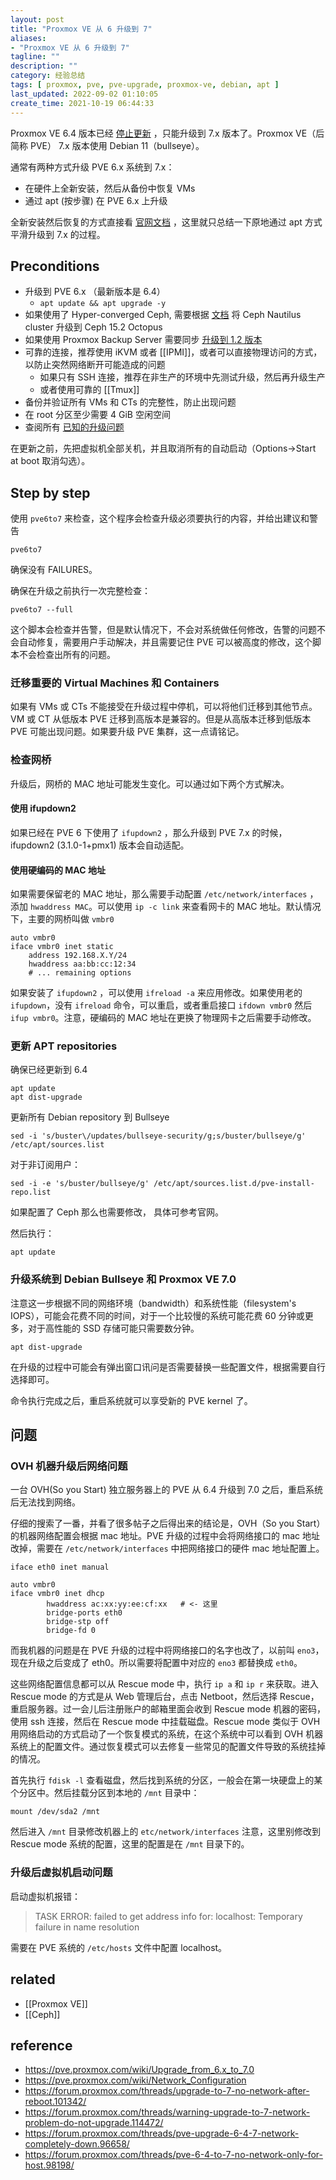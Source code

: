```yaml
---
layout: post
title: "Proxmox VE 从 6 升级到 7"
aliases:
- "Proxmox VE 从 6 升级到 7"
tagline: ""
description: ""
category: 经验总结
tags: [ proxmox, pve, pve-upgrade, proxmox-ve, debian, apt ]
last_updated: 2022-09-02 01:10:05
create_time: 2021-10-19 06:44:33
---
```


Proxmox VE 6.4 版本已经 [停止更新](https://pve.proxmox.com/wiki/FAQ#faq-support-table) ，只能升级到 7.x 版本了。Proxmox VE（后简称 PVE） 7.x 版本使用 Debian 11（bullseye）。

通常有两种方式升级 PVE 6.x 系统到 7.x：

- 在硬件上全新安装，然后从备份中恢复 VMs
- 通过 apt (按步骤) 在 PVE 6.x 上升级

全新安装然后恢复的方式直接看 [官网文档](https://pve.proxmox.com/wiki/Upgrade_from_6.x_to_7.0) ，这里就只总结一下原地通过 apt 方式平滑升级到 7.x 的过程。

## Preconditions

- 升级到 PVE 6.x （最新版本是 6.4）
    - `apt update && apt upgrade -y`
- 如果使用了 Hyper-converged Ceph, 需要根据 [文档](https://pve.proxmox.com/wiki/Ceph_Nautilus_to_Octopus) 将 Ceph Nautilus cluster 升级到 Ceph 15.2 Octopus
- 如果使用 Proxmox Backup Server 需要同步 [升级到 1.2 版本](https://pbs.proxmox.com/wiki/index.php/Upgrade_from_1.1_to_2.x)
- 可靠的连接，推荐使用 iKVM 或者 [[IPMI]]，或者可以直接物理访问的方式，以防止突然网络断开可能造成的问题
    - 如果只有 SSH 连接，推荐在非生产的环境中先测试升级，然后再升级生产
    - 或者使用可靠的 [[Tmux]]
- 备份并验证所有 VMs 和 CTs 的完整性，防止出现问题
- 在 root 分区至少需要 4 GiB 空闲空间
- 查阅所有 [已知的升级问题](https://pve.proxmox.com/wiki/Upgrade_from_6.x_to_7.0#Known_upgrade_issues)

在更新之前，先把虚拟机全部关机，并且取消所有的自动启动（Options->Start at boot 取消勾选）。

## Step by step

使用 `pve6to7` 来检查，这个程序会检查升级必须要执行的内容，并给出建议和警告

```
pve6to7
```

确保没有 FAILURES。

确保在升级之前执行一次完整检查：

```
pve6to7 --full
```

这个脚本会检查并告警，但是默认情况下，不会对系统做任何修改，告警的问题不会自动修复，需要用户手动解决，并且需要记住 PVE 可以被高度的修改，这个脚本不会检查出所有的问题。

### 迁移重要的 Virtual Machines 和 Containers
如果有 VMs 或 CTs 不能接受在升级过程中停机，可以将他们迁移到其他节点。VM 或 CT 从低版本 PVE 迁移到高版本是兼容的。但是从高版本迁移到低版本 PVE 可能出现问题。如果要升级 PVE 集群，这一点请铭记。

### 检查网桥
升级后，网桥的 MAC 地址可能发生变化。可以通过如下两个方式解决。

#### 使用 ifupdown2
如果已经在 PVE 6 下使用了 `ifupdown2` ，那么升级到 PVE 7.x 的时候，ifupdown2 (3.1.0-1+pmx1) 版本会自动适配。

#### 使用硬编码的 MAC 地址
如果需要保留老的 MAC 地址，那么需要手动配置 `/etc/network/interfaces` ，添加 `hwaddress MAC`。可以使用 `ip -c link` 来查看网卡的 MAC 地址。默认情况下，主要的网桥叫做 `vmbr0`

```
auto vmbr0
iface vmbr0 inet static
    address 192.168.X.Y/24
    hwaddress aa:bb:cc:12:34
    # ... remaining options
```

如果安装了 `ifupdown2` ，可以使用 `ifreload -a` 来应用修改。如果使用老的 `ifupdown`，没有 `ifreload` 命令，可以重启，或者重启接口 `ifdown vmbr0` 然后 `ifup vmbr0`。注意，硬编码的 MAC 地址在更换了物理网卡之后需要手动修改。

### 更新 APT repositories
确保已经更新到 6.4

```
apt update
apt dist-upgrade
```

更新所有 Debian repository 到 Bullseye

```
sed -i 's/buster\/updates/bullseye-security/g;s/buster/bullseye/g' /etc/apt/sources.list
```

对于非订阅用户：

```
sed -i -e 's/buster/bullseye/g' /etc/apt/sources.list.d/pve-install-repo.list 
```

如果配置了 Ceph 那么也需要修改， 具体可参考官网。

然后执行：

```
apt update
```

### 升级系统到 Debian Bullseye 和 Proxmox VE 7.0
注意这一步根据不同的网络环境（bandwidth）和系统性能（filesystem's IOPS），可能会花费不同的时间，对于一个比较慢的系统可能花费 60 分钟或更多，对于高性能的 SSD 存储可能只需要数分钟。

```
apt dist-upgrade
```

在升级的过程中可能会有弹出窗口讯问是否需要替换一些配置文件，根据需要自行选择即可。

命令执行完成之后，重启系统就可以享受新的 PVE kernel 了。


## 问题

### OVH 机器升级后网络问题
一台 OVH(So you Start) 独立服务器上的 PVE 从 6.4 升级到 7.0 之后，重启系统后无法找到网络。

仔细的搜索了一番，并看了很多帖子之后得出来的结论是，OVH（So you Start）的机器网络配置会根据 mac 地址。PVE 升级的过程中会将网络接口的 mac 地址改掉，需要在 `/etc/network/interfaces` 中把网络接口的硬件 mac 地址配置上。

```
iface eth0 inet manual

auto vmbr0
iface vmbr0 inet dhcp
        hwaddress ac:xx:yy:ee:cf:xx   # <- 这里
        bridge-ports eth0
        bridge-stp off
        bridge-fd 0
```

而我机器的问题是在 PVE 升级的过程中将网络接口的名字也改了，以前叫 `eno3`，现在升级之后变成了 eth0。所以需要将配置中对应的 `eno3` 都替换成 `eth0`。

这些网络配置信息都可以从 Rescue mode 中，执行 `ip a` 和 `ip r` 来获取。进入 Rescue mode 的方式是从 Web 管理后台，点击 Netboot，然后选择 Rescue，重启服务器。过一会儿后注册账户的邮箱里面会收到 Rescue mode 机器的密码，使用 ssh 连接，然后在 Rescue mode 中挂载磁盘。Rescue mode 类似于 OVH 用网络启动的方式启动了一个恢复模式的系统，在这个系统中可以看到 OVH 机器系统上的配置文件。通过恢复模式可以去修复一些常见的配置文件导致的系统挂掉的情况。

首先执行 `fdisk -l` 查看磁盘，然后找到系统的分区，一般会在第一块硬盘上的某个分区中。然后挂载分区到本地的 `/mnt` 目录中：

```
mount /dev/sda2 /mnt
```

然后进入 `/mnt` 目录修改机器上的 `etc/network/interfaces` 注意，这里别修改到 Rescue mode 系统的配置，这里的配置是在 `/mnt` 目录下的。


### 升级后虚拟机启动问题
启动虚拟机报错：

> TASK ERROR: failed to get address info for: localhost: Temporary failure in name resolution

需要在 PVE 系统的 `/etc/hosts` 文件中配置 localhost。


## related

- [[Proxmox VE]]
- [[Ceph]]

## reference

- <https://pve.proxmox.com/wiki/Upgrade_from_6.x_to_7.0>
- <https://pve.proxmox.com/wiki/Network_Configuration>
- <https://forum.proxmox.com/threads/upgrade-to-7-no-network-after-reboot.101342/>
- <https://forum.proxmox.com/threads/warning-upgrade-to-7-network-problem-do-not-upgrade.114472/>
- <https://forum.proxmox.com/threads/pve-upgrade-6-4-7-network-completely-down.96658/>
- <https://forum.proxmox.com/threads/pve-6-4-to-7-no-network-only-for-host.98198/>
